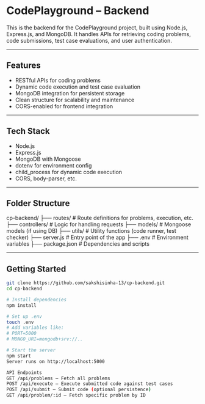 # CodePlayground – Backend

This is the backend for the CodePlayground project, built using Node.js, Express.js, and MongoDB. It handles APIs for retrieving coding problems, code submissions, test case evaluations, and user authentication.

---

## Features

- RESTful APIs for coding problems
- Dynamic code execution and test case evaluation
- MongoDB integration for persistent storage
- Clean structure for scalability and maintenance
- CORS-enabled for frontend integration

---

## Tech Stack

- Node.js
- Express.js
- MongoDB with Mongoose
- dotenv for environment config
- child_process for dynamic code execution
- CORS, body-parser, etc.

---

## Folder Structure

cp-backend/
├── routes/ # Route definitions for problems, execution, etc.
├── controllers/ # Logic for handling requests
├── models/ # Mongoose models (if using DB)
├── utils/ # Utility functions (code runner, test checker)
├── server.js # Entry point of the app
├── .env # Environment variables
├── package.json # Dependencies and scripts

---

## Getting Started

```bash
git clone https://github.com/sakshisinha-13/cp-backend.git
cd cp-backend

# Install dependencies
npm install

# Set up .env
touch .env
# Add variables like:
# PORT=5000
# MONGO_URI=mongodb+srv://..

# Start the server
npm start
Server runs on http://localhost:5000

API Endpoints
GET /api/problems – Fetch all problems
POST /api/execute – Execute submitted code against test cases
POST /api/submit – Submit code (optional persistence)
GET /api/problem/:id – Fetch specific problem by ID

